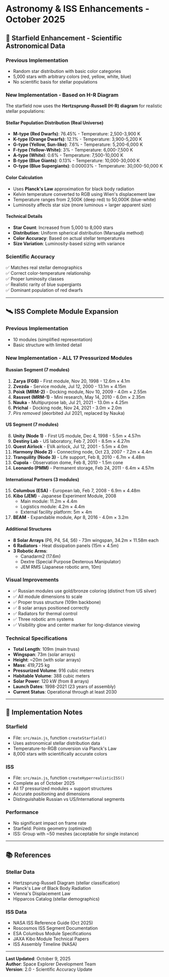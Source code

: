 # Astronomy & ISS Enhancements - October 2025

## 🌟 Starfield Enhancement - Scientific Astronomical Data

### Previous Implementation
- Random star distribution with basic color categories
- 5,000 stars with arbitrary colors (red, yellow, white, blue)
- No scientific basis for stellar populations

### New Implementation - Based on H-R Diagram
The starfield now uses the **Hertzsprung-Russell (H-R) diagram** for realistic stellar populations:

#### Stellar Population Distribution (Real Universe)
- **M-type (Red Dwarfs)**: 76.45% - Temperature: 2,500-3,900 K
- **K-type (Orange Dwarfs)**: 12.1% - Temperature: 3,900-5,200 K
- **G-type (Yellow, Sun-like)**: 7.6% - Temperature: 5,200-6,000 K
- **F-type (Yellow-White)**: 3% - Temperature: 6,000-7,500 K
- **A-type (White)**: 0.6% - Temperature: 7,500-10,000 K
- **B-type (Blue Giants)**: 0.13% - Temperature: 10,000-30,000 K
- **O-type (Blue Supergiants)**: 0.00003% - Temperature: 30,000-50,000 K

#### Color Calculation
- Uses **Planck's Law** approximation for black body radiation
- Kelvin temperature converted to RGB using Wien's displacement law
- Temperature ranges from 2,500K (deep red) to 50,000K (blue-white)
- Luminosity affects star size (more luminous = larger apparent size)

#### Technical Details
- **Star Count**: Increased from 5,000 to 8,000 stars
- **Distribution**: Uniform spherical distribution (Marsaglia method)
- **Color Accuracy**: Based on actual stellar temperatures
- **Size Variation**: Luminosity-based sizing with variance

### Scientific Accuracy
✅ Matches real stellar demographics  
✅ Correct color-temperature relationship  
✅ Proper luminosity classes  
✅ Realistic rarity of blue supergiants  
✅ Dominant population of red dwarfs  

---

## 🛰️ ISS Complete Module Expansion

### Previous Implementation
- 10 modules (simplified representation)
- Basic structure with limited detail

### New Implementation - ALL 17 Pressurized Modules

#### Russian Segment (7 modules)
1. **Zarya (FGB)** - First module, Nov 20, 1998 - 12.6m × 4.1m
2. **Zvezda** - Service module, Jul 12, 2000 - 13.1m × 4.15m
3. **Poisk (MRM-2)** - Docking module, Nov 10, 2009 - 4.0m × 2.55m
4. **Rassvet (MRM-1)** - Mini research, May 14, 2010 - 6.0m × 2.35m
5. **Nauka** - Multipurpose lab, Jul 21, 2021 - 13.0m × 4.25m
6. **Prichal** - Docking node, Nov 24, 2021 - 3.0m × 2.0m
7. _Pirs removed_ (deorbited Jul 2021, replaced by Nauka)

#### US Segment (7 modules)
8. **Unity (Node 1)** - First US module, Dec 4, 1998 - 5.5m × 4.57m
9. **Destiny Lab** - US laboratory, Feb 7, 2001 - 8.5m × 4.27m
10. **Quest Airlock** - EVA airlock, Jul 12, 2001 - 5.5m × 4.0m
11. **Harmony (Node 2)** - Connecting node, Oct 23, 2007 - 7.2m × 4.4m
12. **Tranquility (Node 3)** - Life support, Feb 8, 2010 - 6.7m × 4.48m
13. **Cupola** - Observation dome, Feb 8, 2010 - 1.5m cone
14. **Leonardo (PMM)** - Permanent storage, Feb 24, 2011 - 6.4m × 4.57m

#### International Partners (3 modules)
15. **Columbus (ESA)** - European lab, Feb 7, 2008 - 6.9m × 4.48m
16. **Kibo (JEM)** - Japanese Experiment Module, 2008
    - Main module: 11.2m × 4.4m
    - Logistics module: 4.2m × 4.4m
    - External facility platform: 5m × 4m
17. **BEAM** - Expandable module, Apr 8, 2016 - 4.0m × 3.2m

#### Additional Structures
- **8 Solar Arrays** (P6, P4, S4, S6) - 73m wingspan, 34.2m × 11.58m each
- **6 Radiators** - Heat dissipation panels (15m × 4.5m)
- **3 Robotic Arms**:
  - Canadarm2 (17.6m)
  - Dextre (Special Purpose Dexterous Manipulator)
  - JEM RMS (Japanese robotic arm, 10m)

### Visual Improvements
- ✅ Russian modules use gold/bronze coloring (distinct from US silver)
- ✅ All module dimensions to scale
- ✅ Proper truss structure (109m backbone)
- ✅ 8 solar arrays positioned correctly
- ✅ Radiators for thermal control
- ✅ Three robotic arm systems
- ✅ Visibility glow and center marker for long-distance viewing

### Technical Specifications
- **Total Length**: 109m (main truss)
- **Wingspan**: 73m (solar arrays)
- **Height**: ~20m (with solar arrays)
- **Mass**: 419,725 kg
- **Pressurized Volume**: 916 cubic meters
- **Habitable Volume**: 388 cubic meters
- **Solar Power**: 120 kW (from 8 arrays)
- **Launch Dates**: 1998-2021 (23 years of assembly)
- **Current Status**: Operational through at least 2030

---

## 🎯 Implementation Notes

### Starfield
- File: `src/main.js`, function `createStarfield()`
- Uses astronomical stellar distribution data
- Temperature-to-RGB conversion via Planck's Law
- 8,000 stars with scientifically accurate colors

### ISS
- File: `src/main.js`, function `createHyperrealisticISS()`
- Complete as of October 2025
- All 17 pressurized modules + support structures
- Accurate positioning and dimensions
- Distinguishable Russian vs US/International segments

### Performance
- No significant impact on frame rate
- Starfield: Points geometry (optimized)
- ISS: Group with ~50 meshes (acceptable for single instance)

---

## 📚 References

### Stellar Data
- Hertzsprung-Russell Diagram (stellar classification)
- Planck's Law of Black Body Radiation
- Vienna's Displacement Law
- Hipparcos Catalog (stellar demographics)

### ISS Data
- NASA ISS Reference Guide (Oct 2025)
- Roscosmos ISS Segment Documentation
- ESA Columbus Module Specifications
- JAXA Kibo Module Technical Papers
- ISS Assembly Timeline (NASA)

---

**Last Updated**: October 9, 2025  
**Author**: Space Explorer Development Team  
**Version**: 2.0 - Scientific Accuracy Update
